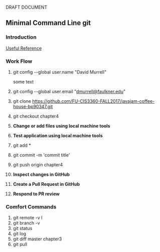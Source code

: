 DRAFT DOCUMENT
## Minimal Command Line git
### Introduction
[Useful Reference](https://github.com/GarageGames/Torque2D/wiki/Cloning-the-repo-and-working-with-Git) 

### Work Flow

1. git config --global user.name "David Murrell" 

   some text  
   
1. git config --global user.email "dmurrell@faulkner.edu" 
1. git clone https://github.com/FU-CIS3360-FALL2017/javajam-coffee-house-bp90347.git  
1. git checkout chapter4  
1. **Change or add files using local machine tools**  
1. **Test application using local machine tools**
1. git add *  
1. git commit -m 'commit title'  
1. git push origin chapter4
1. **Inspect changes in GitHub**
1. **Create a Pull Request in GitHub**
1. **Respond to PR review**

### Comfort Commands

1. git remote -v l
1. git branch -v 
1. git status
1. git log
1. git diff master chapter3
1. git pull
